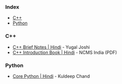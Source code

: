 ### Index

* [C++](#cpp)
* [Python](#python)


### <a id="cpp"></a>C++

* [C++ Brief Notes \| Hindi](https://ehindistudy.com/2020/12/01/cpp-notes-in-hindi/) - Yugal Joshi
* [C++ Introduction Book \| Hindi](https://ncsmindia.com/wp-content/uploads/2012/04/c++-hindi.pdf) - NCMS India (PDF)


### <a id="python"></a>Python

* [Core Python \| Hindi](https://www.khansir.co.in/download-python-notes-in-hindi-pdf/) - Kuldeep Chand
